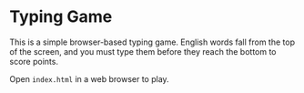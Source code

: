 # Typing Game

This is a simple browser-based typing game. English words fall from the top of the screen, and you must type them before they reach the bottom to score points.

Open `index.html` in a web browser to play.

